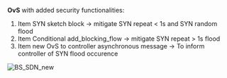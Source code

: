 **OvS** with added security functionalities:
  1. Item SYN sketch block -> mitigate SYN repeat < 1s and SYN random flood
  2. Item Conditional add_blocking_flow -> mitigate SYN repeat > 1s flood 
  3. Item new OvS to controller asynchronous message -> To inform controller of SYN flood occurence

![BS_SDN_new](https://github.com/Hieu-personal-project/OvS_3.0.9_BS-SDN/assets/43841523/66a8e34c-01d0-4a15-b277-b0b14222092f)
